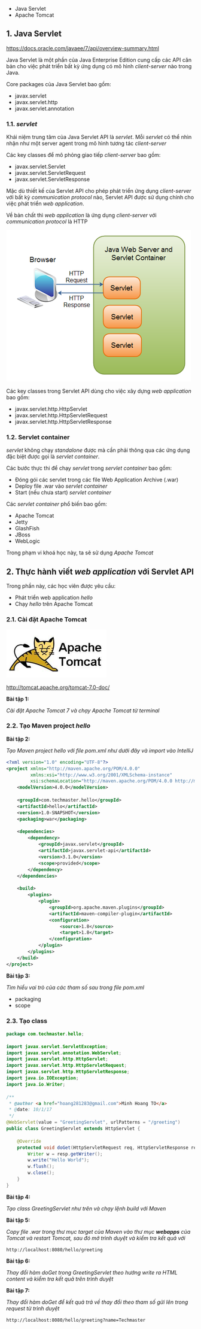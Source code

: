 * Java Servlet
* Apache Tomcat

## 1. Java Servlet

https://docs.oracle.com/javaee/7/api/overview-summary.html

Java Servlet là một phần của Java Enterprise Edition cung cấp các API căn bản cho việc phát triển bất kỳ ứng dụng có mô hình *client-server* nào trong Java.

Core packages của Java Servlet bao gồm:

* javax.servlet
* javax.servlet.http
* javax.servlet.annotation

### 1.1. *servlet*

Khái niệm trung tâm của Java Servlet API là *servlet*. Mỗi *servlet* có thể nhìn nhận như một server agent trong mô hình tương tác *client-server*

Các key classes để mô phỏng giao tiếp *client-server* bao gồm:

* javax.servlet.Servlet
* javax.servlet.ServletRequest
* javax.servlet.ServletResponse

Mặc dù thiết kế của Servlet API cho phép phát triển ứng dụng *client-server* với bất kỳ *communication protocol* nào, Servlet API được sử dụng chính cho việc phát triển *web application*.

Về bản chất thì *web application* là ứng dụng *client-server* với *communication protocol* là HTTP

![](./materials/servlet_architecture.png)

Các key classes trong Servlet API dùng cho việc xây dựng *web application* bao gồm:

* javax.servlet.http.HttpServlet
* javax.servlet.http.HttpServletRequest
* javax.servlet.http.HttpServletResponse

### 1.2. Servlet container

*servlet* không chạy *standalone* được mà cần phải thông qua các ứng dụng đặc biệt được gọi là *servlet container*.

Các bước thực thi để chạy *servlet* trong *servlet container* bao gồm:

* Đóng gói các servlet trong các file Web Application Archive (.war)
* Deploy file .war vào *servlet container*
* Start (nếu chưa start) *servlet container*

Các *servlet container* phổ biến bao gồm:

* Apache Tomcat
* Jetty
* GlashFish
* JBoss
* WebLogic


Trong phạm vi khoá học này, ta sẽ sử dụng *Apache Tomcat*

## 2. Thực hành viết *web application* với Servlet API

Trong phần này, các học viên được yêu cầu:

* Phát triển web application *hello*
* Chạy *hello* trên Apache Tomcat

### 2.1. Cài đặt Apache Tomcat

![](./materials/apache_tomcat.jpg)

http://tomcat.apache.org/tomcat-7.0-doc/

__Bài tập 1:__

*Cài đặt Apache Tomcat 7 và chạy Apache Tomcat từ terminal*

### 2.2. Tạo Maven project *hello*

__Bài tập 2:__

*Tạo Maven project hello với file pom.xml như dưới đây và import vào IntelliJ*

```xml
<?xml version="1.0" encoding="UTF-8"?>
<project xmlns="http://maven.apache.org/POM/4.0.0"
         xmlns:xsi="http://www.w3.org/2001/XMLSchema-instance"
         xsi:schemaLocation="http://maven.apache.org/POM/4.0.0 http://maven.apache.org/xsd/maven-4.0.0.xsd">
    <modelVersion>4.0.0</modelVersion>

    <groupId>com.techmaster.hello</groupId>
    <artifactId>hello</artifactId>
    <version>1.0-SNAPSHOT</version>
    <packaging>war</packaging>

    <dependencies>
        <dependency>
            <groupId>javax.servlet</groupId>
            <artifactId>javax.servlet-api</artifactId>
            <version>3.1.0</version>
            <scope>provided</scope>
        </dependency>
    </dependencies>

    <build>
        <plugins>
            <plugin>
                <groupId>org.apache.maven.plugins</groupId>
                <artifactId>maven-compiler-plugin</artifactId>
                <configuration>
                    <source>1.8</source>
                    <target>1.8</target>
                </configuration>
            </plugin>
        </plugins>
    </build>
</project>
```

__Bài tập 3:__

*Tìm hiểu vai trò của các tham số sau trong file pom.xml*

* packaging
* scope

### 2.3. Tạo class

```java
package com.techmaster.hello;

import javax.servlet.ServletException;
import javax.servlet.annotation.WebServlet;
import javax.servlet.http.HttpServlet;
import javax.servlet.http.HttpServletRequest;
import javax.servlet.http.HttpServletResponse;
import java.io.IOException;
import java.io.Writer;

/**
 * @author <a href="hoang281283@gmail.com">Minh Hoang TO</a>
 * @date: 10/1/17
 */
@WebServlet(value = "GreetingServlet", urlPatterns = "/greeting")
public class GreetingServlet extends HttpServlet {

    @Override
    protected void doGet(HttpServletRequest req, HttpServletResponse resp) throws ServletException, IOException {
        Writer w = resp.getWriter();
        w.write("Hello World");
        w.flush();
        w.close();
    }
}
```

__Bài tập 4:__

*Tạo class GreetingServlet như trên và chạy lệnh build với Maven*

__Bài tập 5:__

*Copy file .war trong thư mục target của Maven vào thư mục **webapps** của Tomcat và restart Tomcat, sau đó mở trình duyệt và kiểm tra kết quả với*

```shell
http://localhost:8080/hello/greeting
```

__Bài tập 6:__

*Thay đổi hàm doGet trong GreetingServlet theo hướng write ra HTML content và kiểm tra kết quả trên trình duyệt*

__Bài tập 7:__

*Thay đổi hàm doGet để kết quả trả về thay đổi theo tham số gửi lên trong request từ trình duyệt*

```shell
http://localhost:8080/hello/greeting?name=Techmaster
```